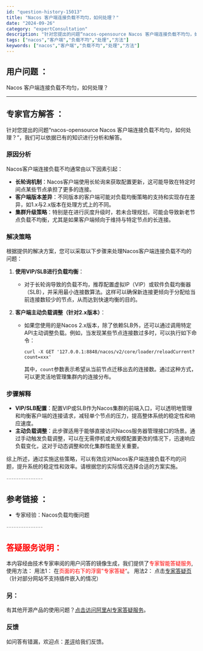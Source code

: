 ```yaml
---
id: "question-history-15013"
title: "Nacos 客户端连接负载不均匀，如何处理？"
date: "2024-09-26"
category: "expertConsultation"
description: "针对您提出的问题“nacos-opensource Nacos 客户端连接负载不均匀，如何处理？”，我们可以依据已有的知识进行分析和解答。### 原因分析Nacos客户端连接负载不均通常由以下因素引起：- **长轮询机制**：Nacos客户端使用长轮询来获取配置更新，这可能导致在特定时间点某些节点承"
tags: ["nacos","客户端","负载不均","处理","方法"]
keywords: ["nacos","客户端","负载不均","处理","方法"]
---
```


## 用户问题 ： 
 Nacos 客户端连接负载不均匀，如何处理？  

---------------
## 专家官方解答 ：

针对您提出的问题“nacos-opensource Nacos 客户端连接负载不均匀，如何处理？”，我们可以依据已有的知识进行分析和解答。

### 原因分析
Nacos客户端连接负载不均通常由以下因素引起：
- **长轮询机制**：Nacos客户端使用长轮询来获取配置更新，这可能导致在特定时间点某些节点承担了更多的连接。
- **客户端版本差异**：不同版本的客户端可能对负载均衡策略的支持和实现存在差异，如1.x与2.x版本在处理方式上的不同。
- **集群升级策略**：特别是在进行灰度升级时，若未合理规划，可能会导致新老节点负载不均衡，尤其是如果客户端倾向于维持与特定节点的长连接。

### 解决策略
根据提供的解决方案，您可以采取以下步骤来处理Nacos客户端连接负载不均的问题：

1. **使用VIP/SLB进行负载均衡**：
   - 对于长轮询导致的负载不均，推荐配置虚拟IP（VIP）或软件负载均衡器（SLB），并采用最小连接数算法。这样可以确保新连接更倾向于分配给当前连接数较少的节点，从而达到快速均衡的目的。

2. **客户端主动负载调整（针对2.x版本）**：
   - 如果您使用的是Nacos 2.x版本，除了依赖SLB外，还可以通过调用特定API主动调整负载。例如，当发现某些节点连接数过多时，可以执行如下命令：
     ```shell
     curl -X GET '127.0.0.1:8848/nacos/v2/core/loader/reloadCurrent?count=xxx'
     ```
     其中，`count`参数表示希望从当前节点迁移出去的连接数。通过这种方式，可以更灵活地管理集群内的连接分布。

### 步骤解释
- **VIP/SLB配置**：配置VIP或SLB作为Nacos集群的前端入口，可以透明地管理和均衡客户端的连接请求，减轻单个节点的压力，提高整体系统的稳定性和响应速度。
- **主动负载调整**：此步骤适用于能够直接访问Nacos服务器管理接口的场景。通过手动触发负载调整，可以在无需停机或大规模配置更改的情况下，迅速响应负载变化，这对于动态调整和优化集群性能至关重要。

综上所述，通过实施这些策略，可以有效应对Nacos客户端连接负载不均的问题，提升系统的稳定性和效率。请根据您的实际情况选择合适的方案实施。


<font color="#949494">---------------</font> 


## 参考链接 ：

* 专家经验：Nacos负载均衡问题 


 <font color="#949494">---------------</font> 
 


## <font color="#FF0000">答疑服务说明：</font> 

本内容经由技术专家审阅的用户问答的镜像生成，我们提供了<font color="#FF0000">专家智能答疑服务</font>,使用方法：
用法1： 在<font color="#FF0000">页面的右下的浮窗”专家答疑“</font>。
用法2： 点击[专家答疑页](https://answer.opensource.alibaba.com/docs/intro)（针对部分网站不支持插件嵌入的情况）
### 另：


有其他开源产品的使用问题？[点击访问阿里AI专家答疑服务](https://answer.opensource.alibaba.com/docs/intro)。
### 反馈
如问答有错漏，欢迎点：[差评](https://ai.nacos.io/user/feedbackByEnhancerGradePOJOID?enhancerGradePOJOId=15066)给我们反馈。
